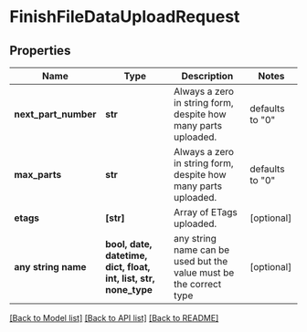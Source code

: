 # FinishFileDataUploadRequest


## Properties
Name | Type | Description | Notes
------------ | ------------- | ------------- | -------------
**next_part_number** | **str** | Always a zero in string form, despite how many parts uploaded. | defaults to "0"
**max_parts** | **str** | Always a zero in string form, despite how many parts uploaded. | defaults to "0"
**etags** | **[str]** | Array of ETags uploaded. | [optional] 
**any string name** | **bool, date, datetime, dict, float, int, list, str, none_type** | any string name can be used but the value must be the correct type | [optional]

[[Back to Model list]](../README.md#documentation-for-models) [[Back to API list]](../README.md#documentation-for-api-endpoints) [[Back to README]](../README.md)


